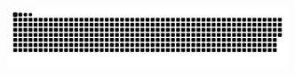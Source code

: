 ![Snake animation](https://github.com/bayujo/bayujo/blob/output/github-contribution-grid-snake.svg)
